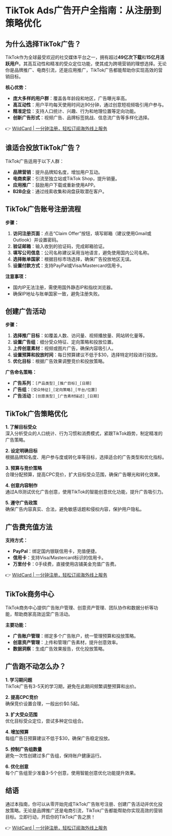 # TikTok Ads广告开户全指南：从注册到策略优化

## 为什么选择TikTok广告？

TikTok作为全球最受欢迎的社交媒体平台之一，拥有超过**49亿次下载**和**15亿月活跃用户**。其高互动性和精准的受众定位功能，使其成为跨境营销的理想选择。无论你是品牌推广、电商引流，还是应用推广，TikTok广告都能帮助你实现高效的营销目标。

**核心优势：**
- **庞大多样的用户群**：覆盖各年龄段和地区，广告曝光率高。
- **高互动性**：用户平均每天使用时间达90分钟，通过创意短视频吸引用户参与。
- **精准定位**：支持人口统计、兴趣、行为和地理位置等定向功能。
- **创新广告形式**：视频广告、品牌标签挑战、信息流广告等多样化选择。

👉 [WildCard | 一分钟注册，轻松订阅海外线上服务](https://bbtdd.com/WildCard)

## 谁适合投放TikTok广告？

TikTok广告适用于以下人群：
- **品牌营销**：提升品牌知名度，增加用户互动。
- **电商卖家**：引流至独立站或TikTok Shop，提升销量。
- **应用推广**：鼓励用户下载或重新使用APP。
- **B2B企业**：通过线索收集和询盘获取潜在客户。

## TikTok广告账号注册流程

**步骤：**
1. **访问注册页面**：点击“Claim Offer”按钮，填写邮箱（建议使用Gmail或Outlook）并设置密码。
2. **验证邮箱**：输入收到的验证码，完成邮箱验证。
3. **填写公司信息**：公司名称建议采用当地语言，避免使用国内公司名称。
4. **选择账单国家**：根据目标市场选择，确保广告投放地区无误。
5. **设置付款方式**：支持PayPal或Visa/Mastercard信用卡。

**注意事项：**
- 国内IP无法注册，需使用国外静态IP和指纹浏览器。
- 确保IP地址与账单国家一致，避免注册失败。

## 创建广告活动

**步骤：**
1. **选择推广目标**：如覆盖人数、访问量、视频播放量、网站转化量等。
2. **设置广告组**：细分受众特征、定向策略和投放位置。
3. **上传创意素材**：视频或图片广告，确保内容吸引人。
4. **设置预算和投放时间**：每日预算建议不低于$30，选择特定时段进行投放。
5. **优化目标**：根据广告效果调整竞价和投放策略。

**广告命名策略：**
- **广告系列**：`[产品类型]_[推广目标]_[日期]`
- **广告组**：`[受众特征]_[定向策略]_[平台/位置]`
- **广告活动**：`[创意类型]_[广告素材描述]_[日期]`

## TikTok广告策略优化

**1. 了解目标受众**  
深入分析受众的人口统计、行为习惯和消费模式，紧跟TikTok趋势，制定精准的广告策略。

**2. 设定明确目标**  
根据品牌知名度、用户参与度或转化率等目标，选择适合的广告类型和优化指标。

**3. 预算与竞价策略**  
合理分配预算，提高CPC竞价，扩大目标受众范围，确保广告曝光和转化效果。

**4. 创意内容制作**  
通过A/B测试优化广告创意，使用TikTok的智能创意优化功能，提升广告吸引力。

**5. 遵守广告政策**  
确保广告内容真实、合法，避免敏感话题和侵权内容，保护用户隐私。

## 广告费充值方法

**支持方式：**
- **PayPal**：绑定国内银联信用卡，充值便捷。
- **信用卡**：支持Visa/Mastercard标识的信用卡。
- **万里付卡**：0手续费，直接使用店铺美金充值广告费。

👉 [WildCard | 一分钟注册，轻松订阅海外线上服务](https://bbtdd.com/WildCard)

## TikTok商务中心

TikTok商务中心提供广告账户管理、创意资产管理、团队协作和数据分析等功能，帮助商家高效运营广告活动。

**主要功能：**
- **广告账户管理**：绑定多个广告账户，统一管理预算和投放策略。
- **创意资产管理**：上传和管理广告素材，提升创意效率。
- **数据洞察**：生成广告效果报告，优化投放策略。

## 广告跑不动怎么办？

**1. 学习期问题**  
TikTok广告有3-5天的学习期，避免在此期间频繁调整预算和出价。

**2. 提高CPC竞价**  
确保竞价设置合理，一般出价$0.5起。

**3. 扩大受众范围**  
优化目标受众定位，尝试多种定位组合。

**4. 增加预算**  
每组广告日预算建议不低于$30，确保广告稳定投放。

**5. 控制广告组数量**  
避免一次性创建过多广告组，保持账户健康运行。

**6. 优化创意**  
每个广告组至少准备3-5个创意，使用智能创意优化功能提升效果。

## 结语

通过本指南，你可以从零开始完成TikTok广告账号注册、创建广告活动并优化投放策略。无论是品牌推广还是电商引流，TikTok广告都能帮助你实现高效的营销目标。立即行动，开启你的TikTok广告之旅！

👉 [WildCard | 一分钟注册，轻松订阅海外线上服务](https://bbtdd.com/WildCard)